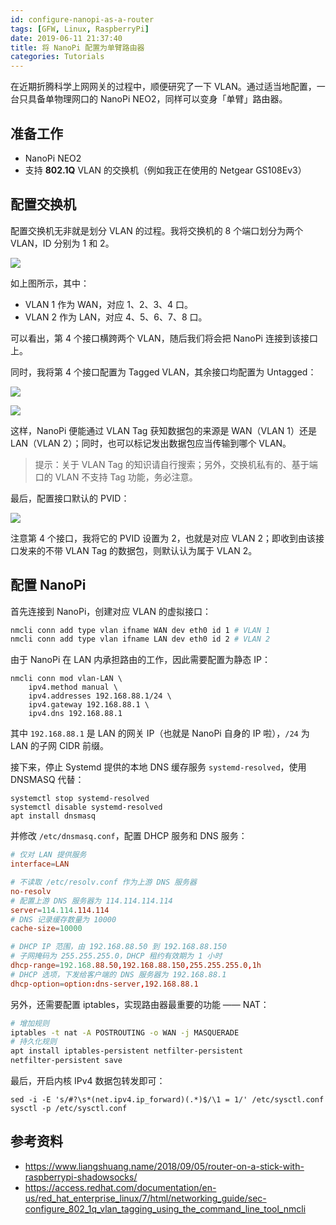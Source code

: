 ```yaml
---
id: configure-nanopi-as-a-router
tags: [GFW, Linux, RaspberryPi]
date: 2019-06-11 21:37:40
title: 将 NanoPi 配置为单臂路由器
categories: Tutorials
---
```


在近期折腾科学上网网关的过程中，顺便研究了一下 VLAN。通过适当地配置，一台只具备单物理网口的 NanoPi NEO2，同样可以变身「单臂」路由器。

<!--more-->

## 准备工作

- NanoPi NEO2
- 支持 **802.1Q** VLAN 的交换机（例如我正在使用的 Netgear GS108Ev3）

## 配置交换机

配置交换机无非就是划分 VLAN 的过程。我将交换机的 8 个端口划分为两个 VLAN，ID 分别为 1 和 2。

![](/resources/2d5b27288ebb43d762873c70f9a42d70.png)

如上图所示，其中：

- VLAN 1 作为 WAN，对应 1、2、3、4 口。
- VLAN 2 作为 LAN，对应 4、5、6、7、8 口。

可以看出，第 4 个接口横跨两个 VLAN，随后我们将会把 NanoPi 连接到该接口上。

同时，我将第 4 个接口配置为 Tagged VLAN，其余接口均配置为 Untagged：

![](/resources/a9c3be7748ff661d848fa865b46b87f5.png)

![](/resources/4eeb03cb1d02e3361b02c16349c1f03a.png)

这样，NanoPi 便能通过 VLAN Tag 获知数据包的来源是 WAN（VLAN 1）还是 LAN（VLAN 2）；同时，也可以标记发出数据包应当传输到哪个 VLAN。

> 提示：关于 VLAN Tag 的知识请自行搜索；另外，交换机私有的、基于端口的 VLAN 不支持 Tag 功能，务必注意。

最后，配置接口默认的 PVID：

![](/resources/894f74a9c865e75283c0e708c5f645ce.png)

注意第 4 个接口，我将它的 PVID 设置为 2，也就是对应 VLAN 2；即收到由该接口发来的不带 VLAN Tag 的数据包，则默认认为属于 VLAN 2。

## 配置 NanoPi

首先连接到 NanoPi，创建对应 VLAN 的虚拟接口：

```bash
nmcli conn add type vlan ifname WAN dev eth0 id 1 # VLAN 1
nmcli conn add type vlan ifname LAN dev eth0 id 2 # VLAN 2
```

由于 NanoPi 在 LAN 内承担路由的工作，因此需要配置为静态 IP：

```
nmcli conn mod vlan-LAN \
    ipv4.method manual \
    ipv4.addresses 192.168.88.1/24 \
    ipv4.gateway 192.168.88.1 \
    ipv4.dns 192.168.88.1
```

其中 `192.168.88.1` 是 LAN 的网关 IP（也就是 NanoPi 自身的 IP 啦），`/24` 为 LAN 的子网 CIDR 前缀。

接下来，停止 Systemd 提供的本地 DNS 缓存服务 `systemd-resolved`，使用 DNSMASQ 代替：

```
systemctl stop systemd-resolved
systemctl disable systemd-resolved
apt install dnsmasq
```

并修改 `/etc/dnsmasq.conf`，配置 DHCP 服务和 DNS 服务：

```conf
# 仅对 LAN 提供服务
interface=LAN

# 不读取 /etc/resolv.conf 作为上游 DNS 服务器
no-resolv
# 配置上游 DNS 服务器为 114.114.114.114
server=114.114.114.114
# DNS 记录缓存数量为 10000
cache-size=10000

# DHCP IP 范围，由 192.168.88.50 到 192.168.88.150
# 子网掩码为 255.255.255.0，DHCP 租约有效期为 1 小时
dhcp-range=192.168.88.50,192.168.88.150,255.255.255.0,1h
# DHCP 选项，下发给客户端的 DNS 服务器为 192.168.88.1
dhcp-option=option:dns-server,192.168.88.1
```

另外，还需要配置 iptables，实现路由器最重要的功能 —— NAT：

```bash
# 增加规则
iptables -t nat -A POSTROUTING -o WAN -j MASQUERADE
# 持久化规则
apt install iptables-persistent netfilter-persistent
netfilter-persistent save
```

最后，开启内核 IPv4 数据包转发即可：

```
sed -i -E 's/#?\s*(net.ipv4.ip_forward)(.*)$/\1 = 1/' /etc/sysctl.conf
sysctl -p /etc/sysctl.conf
```

## 参考资料

- <https://www.liangshuang.name/2018/09/05/router-on-a-stick-with-raspberrypi-shadowsocks/>
- <https://access.redhat.com/documentation/en-us/red_hat_enterprise_linux/7/html/networking_guide/sec-configure_802_1q_vlan_tagging_using_the_command_line_tool_nmcli>
